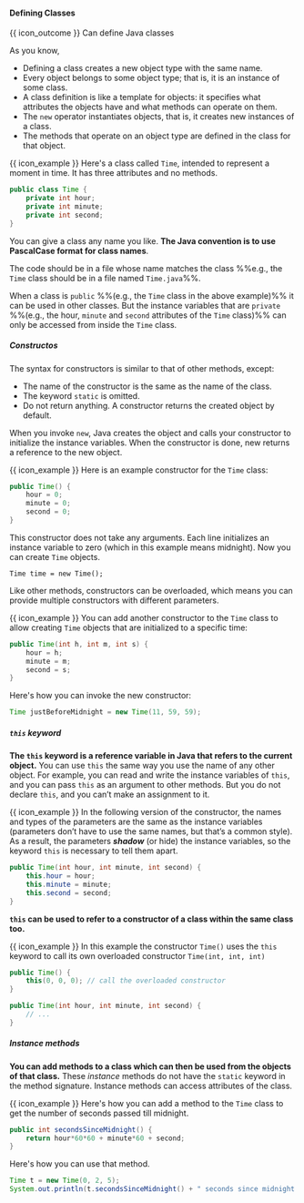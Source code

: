 <div id="title">

#### Defining Classes

</div>

<span id="prereqs"></span>

<span id="outcomes">{{ icon_outcome }} Can define Java classes</span>

<div id="body">

As you know,
* Defining a class creates a new object type with the same name.
* Every object belongs to some object type; that is, it is an instance of some class.
* A class definition is like a template for objects: it specifies what attributes the objects have and what methods can operate on them.
* The `new` operator instantiates objects, that is, it creates new instances of a class.
* The methods that operate on an object type are defined in the class for that object.

<box>

{{ icon_example }} Here's a class called `Time`, intended to represent a moment in time. It has three attributes and no methods.

```java
public class Time {
    private int hour;
    private int minute;
    private int second;
}
```
</box>

You can give a class any name you like. **The Java convention is to use <tooltip content="e.g., `MyHelloWord` rather than `myHelloWorld` or `myhelloword` or `my_hello_world`">PascalCase</tooltip> format for class names**.

The code should be in a file whose name matches the class %%e.g., the `Time` class should be in a file named `Time.java`%%.

When a class is `public` %%(e.g., the `Time` class in the above example)%% it can be used in other classes. But the <tooltip content="Attributes are also called **instance variables**, because each instance has its own variables.">instance variables</tooltip> that are `private` %%(e.g., the hour, `minute` and `second` attributes of the `Time` class)%% can only be accessed from inside the `Time` class.

##### Constructos
<div class="indented">

The syntax for <tooltip content="special methods that construct the object and initialize the instance variables">constructors</tooltip> is similar to that of other methods, except:
* The name of the constructor is the same as the name of the class.
* The keyword `static` is omitted.
* Do not return anything. A constructor returns the created object by default.

When you invoke `new`, Java creates the object and calls your constructor to initialize the instance variables. When the constructor is done, new returns a reference to the new object.

<box>

{{ icon_example }} Here is an example constructor for the `Time` class:

```java
public Time() {
    hour = 0;
    minute = 0;
    second = 0;
}
```

This constructor does not take any arguments. Each line initializes an instance variable to zero (which in this example means midnight).
Now you can create `Time` objects.

`Time time = new Time();`

</box>

Like other methods, constructors can be overloaded, which means you can provide multiple constructors with different parameters.

<box>

{{ icon_example }} You can add another constructor to the `Time` class to allow creating `Time` objects that are initialized to a specific time:

```java
public Time(int h, int m, int s) {
    hour = h;
    minute = m;
    second = s;
}
```
Here's how you can invoke the new constructor:
```java
Time justBeforeMidnight = new Time(11, 59, 59);
```
</box>

</div>

##### `this` keyword

<div class="indented">

**The `this` keyword is a reference variable in Java that refers to the current object.** You can use `this` the same way you use the name of any other object. For example, you can read and write the instance variables of `this`, and you can pass `this` as an argument to other methods. But you do not declare `this`, and you can’t make an assignment to it.

<box>

{{ icon_example }} In the following version of the constructor, the names and types of the parameters are the same as the instance variables (parameters don’t have to use the same names, but that’s a common style). As a result, the parameters **_shadow_** (or hide) the instance variables, so the keyword `this` is necessary to tell them apart.
```java
public Time(int hour, int minute, int second) {
    this.hour = hour;
    this.minute = minute;
    this.second = second;
}
```
</box>


**`this` can be used to refer to a constructor of a class within the same class too.**

<box>

{{ icon_example }} In this example the constructor `Time()` uses the `this` keyword to call its own overloaded constructor `Time(int, int, int)`

```java
public Time() {
    this(0, 0, 0); // call the overloaded constructor
}

public Time(int hour, int minute, int second) {
    // ...
}

```

</box>

##### Instance methods

**You can add methods to a class which can then be used from the objects of that class.** These _instance_ methods do not have the `static` keyword in the method signature. Instance methods can access attributes of the class.

<box>

{{ icon_example }} Here's how you can add a method to the `Time` class to get the number of seconds passed till midnight.

```java
public int secondsSinceMidnight() {
    return hour*60*60 + minute*60 + second;
}
```

Here's how you can use that method.
```java
Time t = new Time(0, 2, 5);
System.out.println(t.secondsSinceMidnight() + " seconds since midnight!");
```

</box>

</div>


</div>

<div id="extras">
  <include src="exercises.md" />
</div>